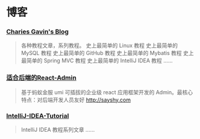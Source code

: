 # 博客
### [Charies Gavin's Blog](https://github.com/guobinhit/cg-blog)
> 各种教程文章，系列教程。
> 史上最简单的 Linux 教程
史上最简单的 MySQL 教程
史上最简单的 GitHub 教程
史上最简单的 Mybatis 教程
史上最简单的 Spring MVC 教程
史上最简单的 IntelliJ IDEA 教程
……

### [适合后端的React-Admin](https://github.com/satan31415/umi-admin)
>基于蚂蚁金服 umi 可插拔的企业级 react 应用框架开发的 Admin。最核心特点：对后端开发人员友好 http://sayshy.com

### [IntelliJ-IDEA-Tutorial](https://github.com/judasn/IntelliJ-IDEA-Tutorial)
>IntelliJ IDEA 教程系列文章
……